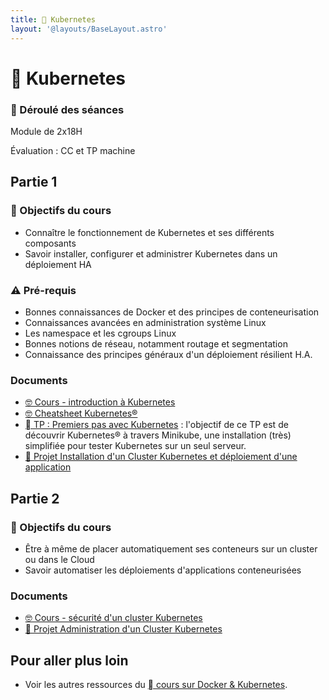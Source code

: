 ```yaml
---
title: 󱃾 Kubernetes
layout: '@layouts/BaseLayout.astro'
---
```


# 󱃾  Kubernetes

### 📅 Déroulé des séances

Module de 2x18H

Évaluation : CC et TP machine

## Partie 1

### 🎯 Objectifs du cours

- Connaître le fonctionnement de Kubernetes et ses différents composants
- Savoir installer, configurer et administrer Kubernetes dans un déploiement HA

### ⚠️ Pré-requis

- Bonnes connaissances de Docker et des principes de conteneurisation
- Connaissances avancées en administration système Linux
- Les namespace et les cgroups Linux
- Bonnes notions de réseau, notamment routage et segmentation
- Connaissance des principes généraux d'un déploiement résilient H.A.

### Documents

- [🤓 Cours - introduction à Kubernetes](/cours/docker/kubernetes-cours)
- [🤓 Cheatsheet Kubernetes®](/cours/docker/kubernetes-cheatsheet)
- [󱃾  TP : Premiers pas avec Kubernetes](/cours/docker/tp_k8s) : l'objectif de ce TP est de découvrir Kubernetes® à travers Minikube, une installation (très) simplifiée pour tester Kubernetes sur un seul serveur.
- [📌 Projet Installation d'un Cluster Kubernetes et déploiement d'une application](/cours/docker/projet_install_kubernetes)

## Partie 2

### 🎯 Objectifs du cours

- Être à même de placer automatiquement ses conteneurs sur un cluster ou dans le Cloud
- Savoir automatiser les déploiements d'applications conteneurisées

### Documents

- [🤓 Cours - sécurité d'un cluster Kubernetes](/cours/docker/kubernetes-cours-security)
- [📌 Projet Administration d'un Cluster Kubernetes](/cours/docker/tp_administration_kubernetes)

## Pour aller plus loin

- Voir les autres ressources du [  cours sur Docker & Kubernetes](/cours/docker).
